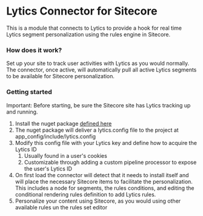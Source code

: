# Lytics Connector for Sitecore
This is a module that connects to Lytics to provide a hook for real time Lytics segment personalization using the rules engine in Sitecore.
### How does it work?
Set up your site to track user activities with Lytics as you would normally. The connector, once active, will automatically pull all active Lytics segments to be available for Sitecore personalization.
### Getting started

Important: Before starting, be sure the Sitecore site has Lytics tracking up and running.

1.  Install the nuget package [defined here](https://www.nuget.org/packages/LyticsSitecoreConnector/)
2.  The nuget package will deliver a lytics.config file to the project at app_config/include/lytics.config
3.  Modify this config file with your Lytics key and define how to acquire the Lytics ID
    1.  Usually found in a user's cookies
    2.  Customizable through adding a custom pipeline processor to expose the user's Lytics ID
4.  On first load the connector will detect that it needs to install itself and will place the necessary Sitecore items to facilitate the personalization. This includes a node for segments, the rules conditions, and editing the conditional rendering rules definition to add Lytics rules.
5.  Personalize your content using Sitecore, as you would using other available rules un the rules set editor
